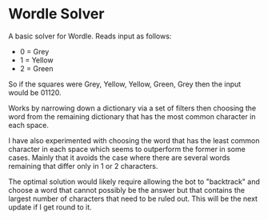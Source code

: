 # Wordle Solver

A basic solver for Wordle. Reads input as follows:
- 0 = Grey
- 1 = Yellow
- 2 = Green

So if the squares were Grey, Yellow, Yellow, Green, Grey then the input would be 01120.

Works by narrowing down a dictionary via a set of filters then choosing the word
from the remaining dictionary that has the most common character in each space.

I have also experimented with choosing the word that has the least common character
in each space which seems to outperform the former in some cases. Mainly that it
avoids the case where there are several words remaining that differ only in 1 or 2
characters.

The optimal solution would likely require allowing the bot to "backtrack" and choose
a word that cannot possibly be the answer but that contains the largest number
of characters that need to be ruled out. This will be the next update if I get round to it.